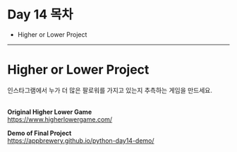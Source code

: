# Day 14 목차
- Higher or Lower Project

---

# Higher or Lower Project

인스타그램에서 누가 더 많은 팔로워를 가지고 있는지 추측하는 게임을 만드세요.
<br><br>

__Original Higher Lower Game__ <br>
https://www.higherlowergame.com/


__Demo of Final Project__ <br>
https://appbrewery.github.io/python-day14-demo/